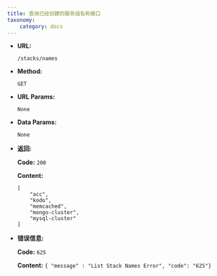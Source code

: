 ```yaml
---
title: 查询已经创建的服务组名称接口
taxonomy:
    category: docs
---
```


* **URL:**

    `/stacks/names`

* **Method:**

    `GET`

* **URL Params:**

    `None`

* **Data Params:**

    `None`

* **返回:**

  **Code:** `200`

  **Content:** 

  ```
  [
	  "acc",
	  "kodo",
	  "memcached",
	  "mongo-cluster",
	  "mysql-cluster"
  ]
  ```

* **错误信息:**

	**Code:** `625`
  	
  	**Content:** `{ "message" : "List Stack Names Error", "code": "625"}`